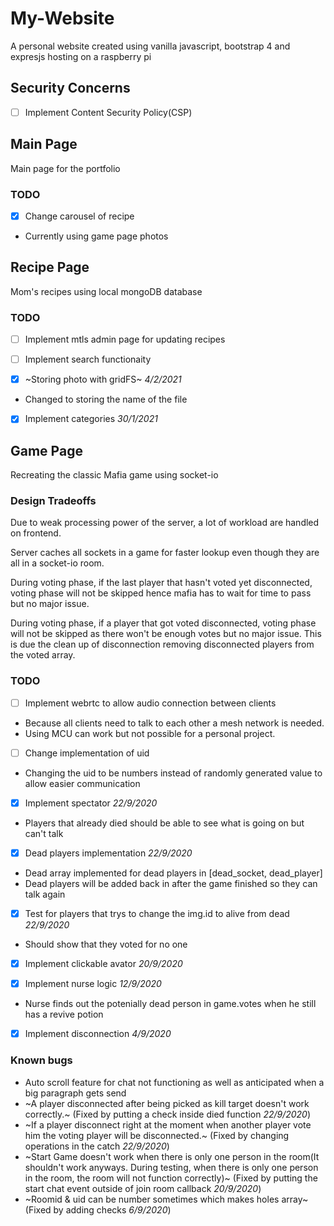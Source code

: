 # My-Website
A personal website created using vanilla javascript, bootstrap 4 and expresjs hosting on a raspberry pi

## **Security Concerns**
- [ ] Implement Content Security Policy(CSP)

## **Main Page**
Main page for the portfolio

### TODO
- [x] Change carousel of recipe 
- Currently using game page photos 

## **Recipe Page**
Mom's recipes using local mongoDB database

### TODO
- [ ] Implement mtls admin page for updating recipes

- [ ] Implement search functionaity

- [x] ~Storing photo with gridFS~ *4/2/2021*
- Changed to storing the name of the file 

- [x] Implement categories *30/1/2021*

## **Game Page**
Recreating the classic Mafia game using socket-io 

### Design Tradeoffs
Due to weak processing power of the server, a lot of workload are handled on frontend. 

Server caches all sockets in a game for faster lookup even though they are all in a socket-io room.  

During voting phase, if the last player that hasn't voted yet disconnected, voting phase will not be skipped hence mafia has to wait for time to pass but no major issue.

During voting phase, if a player that got voted disconnected, voting phase will not be skipped as there won't be enough votes but no major issue. This is due the clean up of disconnection removing disconnected players from the voted array.

### TODO
- [ ] Implement webrtc to allow audio connection between clients
- Because all clients need to talk to each other a mesh network is needed.
- Using MCU can work but not possible for a personal project.

- [ ] Change implementation of uid 
- Changing the uid to be numbers instead of randomly generated value to allow easier communication

- [x] Implement spectator *22/9/2020*
- Players that already died should be able to see what is going on but can't talk 

- [x] Dead players implementation *22/9/2020*
- Dead array implemented for dead players in [dead_socket, dead_player] 
- Dead players will be added back in after the game finished so they can talk again 

- [x] Test for players that trys to change the img.id to alive from dead *22/9/2020*
- Should show that they voted for no one 

- [x] Implement clickable avator *20/9/2020*

- [x] Implement nurse logic *12/9/2020*
- Nurse finds out the potenially dead person in game.votes when he still has a revive potion

- [x] Implement disconnection *4/9/2020*

### Known bugs
- Auto scroll feature for chat not functioning as well as anticipated when a big paragraph gets send
- ~A player disconnected after being picked as kill target doesn't work correctly.~ (Fixed by putting a check inside died function *22/9/2020*)
- ~If a player disconnect right at the moment when another player vote him the voting player will be disconnected.~ (Fixed by changing operations in the catch *22/9/2020*)
- ~Start Game doesn't work when there is only one person in the room(It shouldn't work anyways. During testing, when there is only one person in the room, the room will not function correctly)~ (Fixed by putting the start chat event outside of join room callback *20/9/2020*)
- ~Roomid & uid can be number sometimes which makes holes array~ (Fixed by adding checks *6/9/2020*)